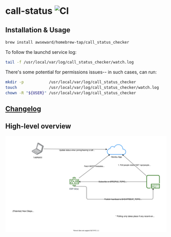 # call-status ![CI](https://github.com/awseward/call_status/workflows/CI/badge.svg)

## Installation & Usage

```sh
brew install awseward/homebrew-tap/call_status_checker
```

To follow the launchd service log:

```sh
tail -f /usr/local/var/log/call_status_checker/watch.log
```

There's some potential for permissions issues-- in such cases, can run:

```sh
mkdir -p           /usr/local/var/log/call_status_checker
touch              /usr/local/var/log/call_status_checker/watch.log
chown -R "${USER}" /usr/local/var/log/call_status_checker
```

## [Changelog](/CHANGELOG.md)


## High-level overview

![High-level overview](/docs/high_level.svg?raw=true "High-level overview")
